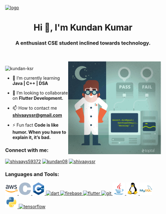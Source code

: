 <p dir="auto"><a target="_blank" rel="noopener noreferrer" href="https://github.com/kundan-ksr/kundan-ksr/blob/main/banner.gif"><img src="https://user-images.githubusercontent.com/90236635/232446433-d5540fa2-fe28-4bb8-b929-cdb51fe61336.gif" alt="logo" style="max-width: 100%;"></a></p>

<h1 align="center">Hi 👋, I'm Kundan Kumar</h1>
<h3 align="center">A enthusiast CSE student inclined towards technology.</h3>

<br><br>
<img align="right" alt="Test_Case" width="300" src="https://github.com/kundan-ksr/kundan-ksr/blob/main/animatedTestcase.gif">

<p align="left"> <img src="https://komarev.com/ghpvc/?username=kundan-ksr&label=Profile%20views&color=0e75b6&style=flat" alt="kundan-ksr" /> </p>

- 🌱 I’m currently learning **Java | C++ | DSA**

- 👯 I’m looking to collaborate on **Flutter Development.**

- 📫 How to contact me **shivaayssr@gmail.com**

- ⚡ Fun fact **Code is like humor. When you have to explain it, it’s bad.**

<h3 align="left">Connect with me:</h3>
<p align="left">
<a href="https://twitter.com/shivaays59372" target="blank"><img align="center" src="https://raw.githubusercontent.com/rahuldkjain/github-profile-readme-generator/master/src/images/icons/Social/twitter.svg" alt="shivaays59372" height="30" width="40" /></a>
<a href="https://linkedin.com/in/kundan08" target="blank"><img align="center" src="https://raw.githubusercontent.com/rahuldkjain/github-profile-readme-generator/master/src/images/icons/Social/linked-in-alt.svg" alt="kundan08" height="30" width="40" /></a>
<!-- <a href="https://instagram.com/kundan_ksr" target="blank"><img align="center" src="https://raw.githubusercontent.com/rahuldkjain/github-profile-readme-generator/master/src/images/icons/Social/instagram.svg" alt="kundan_ksr" height="30" width="40" /></a> -->
<a href="https://www.hackerrank.com/shivaayssr" target="blank"><img align="center" src="https://raw.githubusercontent.com/rahuldkjain/github-profile-readme-generator/master/src/images/icons/Social/hackerrank.svg" alt="shivaayssr" height="30" width="40" /></a>
</p>

<h3 align="left">Languages and Tools:</h3>
<p align="left"> <a href="https://aws.amazon.com" target="_blank" rel="noreferrer"> <img src="https://raw.githubusercontent.com/devicons/devicon/master/icons/amazonwebservices/amazonwebservices-original-wordmark.svg" alt="aws" width="40" height="40"/> </a> <a href="https://www.cprogramming.com/" target="_blank" rel="noreferrer"> <img src="https://raw.githubusercontent.com/devicons/devicon/master/icons/c/c-original.svg" alt="c" width="40" height="40"/> </a> <a href="https://www.w3schools.com/cpp/" target="_blank" rel="noreferrer"> <img src="https://raw.githubusercontent.com/devicons/devicon/master/icons/cplusplus/cplusplus-original.svg" alt="cplusplus" width="40" height="40"/> </a> <a href="https://dart.dev" target="_blank" rel="noreferrer"> <img src="https://www.vectorlogo.zone/logos/dartlang/dartlang-icon.svg" alt="dart" width="40" height="40"/> </a> <a href="https://firebase.google.com/" target="_blank" rel="noreferrer"> <img src="https://www.vectorlogo.zone/logos/firebase/firebase-icon.svg" alt="firebase" width="40" height="40"/> </a> <a href="https://flutter.dev" target="_blank" rel="noreferrer"> <img src="https://www.vectorlogo.zone/logos/flutterio/flutterio-icon.svg" alt="flutter" width="40" height="40"/> </a> <a href="https://git-scm.com/" target="_blank" rel="noreferrer"> <img src="https://www.vectorlogo.zone/logos/git-scm/git-scm-icon.svg" alt="git" width="40" height="40"/> </a> <a href="https://www.java.com" target="_blank" rel="noreferrer"> <img src="https://raw.githubusercontent.com/devicons/devicon/master/icons/java/java-original.svg" alt="java" width="40" height="40"/> </a> <a href="https://www.linux.org/" target="_blank" rel="noreferrer"> <img src="https://raw.githubusercontent.com/devicons/devicon/master/icons/linux/linux-original.svg" alt="linux" width="40" height="40"/> </a> <a href="https://www.mysql.com/" target="_blank" rel="noreferrer"> <img src="https://raw.githubusercontent.com/devicons/devicon/master/icons/mysql/mysql-original-wordmark.svg" alt="mysql" width="40" height="40"/> </a> <a href="https://www.python.org" target="_blank" rel="noreferrer"> <img src="https://raw.githubusercontent.com/devicons/devicon/master/icons/python/python-original.svg" alt="python" width="40" height="40"/> </a> <a href="https://www.tensorflow.org" target="_blank" rel="noreferrer"> <img src="https://www.vectorlogo.zone/logos/tensorflow/tensorflow-icon.svg" alt="tensorflow" width="40" height="40"/> </a> </p>

<br>

<!-- <p><img align="left" src="https://github-readme-stats.vercel.app/api/top-langs?username=kundan-ksr&show_icons=true&locale=en&layout=compact" alt="kundan-ksr" /></p> 
<br><br><br><br><br><br><br> -->


<!-- <p>&nbsp;<img align="center" src="https://github-readme-stats.vercel.app/api?username=kundan-ksr&show_icons=true&locale=en" alt="kundan-ksr" /></p>
<br> -->
<!-- <p><img align="center" src="https://github-readme-streak-stats.herokuapp.com/?user=kundan-ksr&" alt="kundan-ksr" /></p> -->


